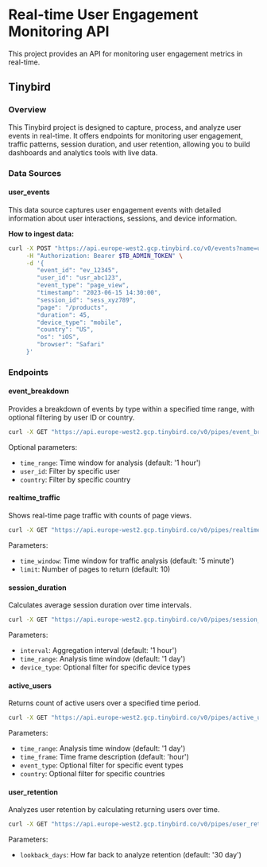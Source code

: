 # Real-time User Engagement Monitoring API

This project provides an API for monitoring user engagement metrics in real-time.

## Tinybird

### Overview

This Tinybird project is designed to capture, process, and analyze user events in real-time. It offers endpoints for monitoring user engagement, traffic patterns, session duration, and user retention, allowing you to build dashboards and analytics tools with live data.

### Data Sources

#### user_events

This data source captures user engagement events with detailed information about user interactions, sessions, and device information.

**How to ingest data:**

```bash
curl -X POST "https://api.europe-west2.gcp.tinybird.co/v0/events?name=user_events" \
     -H "Authorization: Bearer $TB_ADMIN_TOKEN" \
     -d '{
        "event_id": "ev_12345",
        "user_id": "usr_abc123",
        "event_type": "page_view",
        "timestamp": "2023-06-15 14:30:00",
        "session_id": "sess_xyz789",
        "page": "/products",
        "duration": 45,
        "device_type": "mobile",
        "country": "US",
        "os": "iOS",
        "browser": "Safari"
     }'
```

### Endpoints

#### event_breakdown

Provides a breakdown of events by type within a specified time range, with optional filtering by user ID or country.

```bash
curl -X GET "https://api.europe-west2.gcp.tinybird.co/v0/pipes/event_breakdown.json?time_range=1%20hour&token=$TB_ADMIN_TOKEN"
```

Optional parameters:
- `time_range`: Time window for analysis (default: '1 hour')
- `user_id`: Filter by specific user
- `country`: Filter by specific country

#### realtime_traffic

Shows real-time page traffic with counts of page views.

```bash
curl -X GET "https://api.europe-west2.gcp.tinybird.co/v0/pipes/realtime_traffic.json?time_window=5%20minute&limit=10&token=$TB_ADMIN_TOKEN"
```

Parameters:
- `time_window`: Time window for traffic analysis (default: '5 minute')
- `limit`: Number of pages to return (default: 10)

#### session_duration

Calculates average session duration over time intervals.

```bash
curl -X GET "https://api.europe-west2.gcp.tinybird.co/v0/pipes/session_duration.json?interval=1%20hour&time_range=1%20day&token=$TB_ADMIN_TOKEN"
```

Parameters:
- `interval`: Aggregation interval (default: '1 hour')
- `time_range`: Analysis time window (default: '1 day')
- `device_type`: Optional filter for specific device types

#### active_users

Returns count of active users over a specified time period.

```bash
curl -X GET "https://api.europe-west2.gcp.tinybird.co/v0/pipes/active_users.json?time_range=1%20day&time_frame=hour&token=$TB_ADMIN_TOKEN"
```

Parameters:
- `time_range`: Analysis time window (default: '1 day')
- `time_frame`: Time frame description (default: 'hour')
- `event_type`: Optional filter for specific event types
- `country`: Optional filter for specific countries

#### user_retention

Analyzes user retention by calculating returning users over time.

```bash
curl -X GET "https://api.europe-west2.gcp.tinybird.co/v0/pipes/user_retention.json?lookback_days=30%20day&token=$TB_ADMIN_TOKEN"
```

Parameters:
- `lookback_days`: How far back to analyze retention (default: '30 day')
